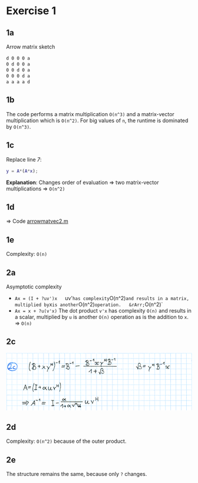 Exercise 1
==========

1a
--

Arrow matrix sketch

    d 0 0 0 a
    0 d 0 0 a
    0 0 d 0 a
    0 0 0 d a
    a a a a d

1b
--

The code performs a matrix multiplication `O(n^3)` and a matrix-vector multiplication which is `O(n^2)`. For big values of `n`, the runtime is dominated by `O(n^3)`.

1c
--

Replace line *7*:

````matlab
y = A*(A*x);
````

**Explanation**: Changes order of evaluation &rArr; two matrix-vector multiplications &rArr; `O(n^2)`

1d
--

&rArr; Code [arrowmatvec2.m](https://github.com/alshain/eth-numcse/blob/master/01/arrowmatvec2.m)

1e
--

Complexity: `O(n)`

2a
--
Asymptotic complexity

 - `Ax = (I + ?uv')x  
  `uv'` has complexity `O(n^2)` and results in a matrix, multiplied by `x` is another `O(n^2)` operation.  
 &rArr; `O(n^2)`
 - `Ax = x + ?u(v'x)`
  The dot product `v'x` has complexity `O(n)` and results in a scalar, multiplied by `u` is another `O(n)` operation as is the addition to `x`.  
 &rArr; `O(n)`


2c
--

![scan](https://github.com/alshain/eth-numcse/blob/master/01/2c_small.png)

2d
--

Complexity: `O(n^2)` because of the outer product.

2e
--

The structure remains the same, because only `?` changes.